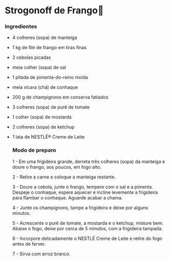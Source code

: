 # Strogonoff de Frango:chicken:

### Ingredientes

- 4 colheres (sopa) de manteiga

- 1 kg de filé de frango em tiras finas

- 2 cebolas picadas

- meia colher (sopa) de sal

- 1 pitada de pimenta-do-reino moída

- meia xícara (chá) de conhaque

- 200 g de champignons em conserva fatiados

- 3 colheres (sopa) de purê de tomate

- 1 colher (sopa) de mostarda

- 2 colheres (sopa) de ketchup

- 1 lata de NESTLÉ® Creme de Leite

  ### Modo de preparo

  1 - Em uma frigideira grande, derreta três colheres (sopa) da manteiga e doure o frango, aos poucos, em fogo alto.

  2 - Retire a carne e coloque a manteiga restante.

  3 - Doure a cebola, junte o frango, tempere com o sal e a pimenta. Despeje o conhaque, espere aquecer e incline levemente a frigideira para flambar o conhaque. Aguarde acabar a chama.

  4 - Junte os champignons, tampe a frigideira e deixe por alguns minutos.

  5 - Acrescente o purê de tomate, a mostarda e o ketchup, misture bem. Abaixe o fogo, deixe por cerca de 5 minutos, com a frigideira tampada.

  6 - Incorpore delicadamente o NESTLÉ Creme de Leite e retire do fogo antes de ferver.

  7 - Sirva com arroz branco.



